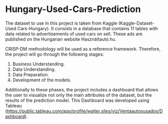 # Hungary-Used-Cars-Prediction

The dataset to use in this project is taken from Kaggle (Kaggle-Dataset-Used Cars-Hungary). It consists in a database that contains 11 tables with data related to advertisements of used cars on sell. These ads are published on the Hungarian website Használtautó.hu.

CRISP-DM methodology will be used as a reference framework. Therefore, the project will go through the following stages:

1. Business Understanding.
2. Data Understanding.
3. Data Preparation.
4. Development of the models.

Additionally to these phases, the project includes a dashboard that allows the user to visualize not only the main attributes of the dataset, but the results of the prediction model. This Dashboard was developed using Tableau (https://public.tableau.com/app/profile/walter.siles/viz/Ventaautosusados/Dashboard).
